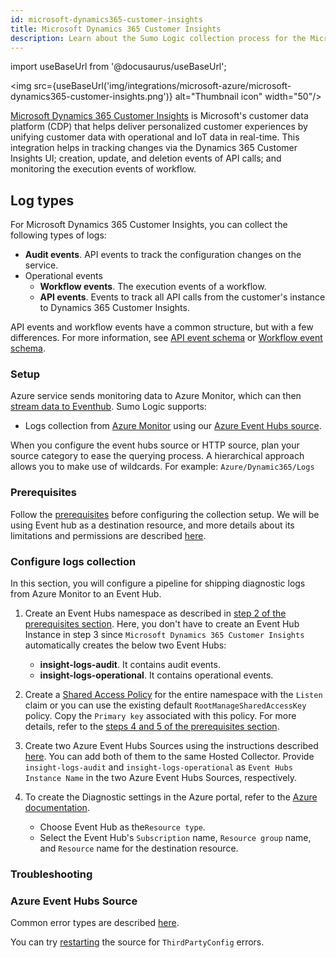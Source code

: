 ```yaml
---
id: microsoft-dynamics365-customer-insights
title: Microsoft Dynamics 365 Customer Insights
description: Learn about the Sumo Logic collection process for the Microsoft Dynamics 365 Customer Insights service.
---
```


import useBaseUrl from '@docusaurus/useBaseUrl';

<img src={useBaseUrl('img/integrations/microsoft-azure/microsoft-dynamics365-customer-insights.png')} alt="Thumbnail icon" width="50"/>

[Microsoft Dynamics 365 Customer Insights](https://learn.microsoft.com/en-us/dynamics365/customer-insights/overview) is Microsoft's customer data platform (CDP) that helps deliver personalized customer experiences by unifying customer data with operational and IoT data in real-time. This integration helps in tracking changes via the Dynamics 365 Customer Insights UI; creation, update, and deletion events of API calls; and monitoring the execution events of workflow.

## Log types

For Microsoft Dynamics 365 Customer Insights, you can collect the following types of logs:

* **Audit events**. API events to track the configuration changes on the service.
* Operational events
  * **Workflow events**. The execution events of a workflow.
  * **API events**. Events to track all API calls from the customer's instance to Dynamics 365 Customer Insights.

API events and workflow events have a common structure, but with a few differences. For more information, see [API event schema](https://learn.microsoft.com/en-us/dynamics365/customer-insights/diagnostics#api-event-schema) or [Workflow event schema](https://learn.microsoft.com/en-us/dynamics365/customer-insights/diagnostics#workflow-event-schema).

### Setup

Azure service sends monitoring data to Azure Monitor, which can then [stream data to Eventhub](https://learn.microsoft.com/en-us/azure/azure-monitor/essentials/stream-monitoring-data-event-hubs). Sumo Logic supports:

* Logs collection from [Azure Monitor](https://docs.microsoft.com/en-us/azure/monitoring-and-diagnostics/monitoring-get-started) using our [Azure Event Hubs source](/docs/send-data/hosted-collectors/cloud-to-cloud-integration-framework/azure-event-hubs-source/).

When you configure the event hubs source or HTTP source, plan your source category to ease the querying process. A hierarchical approach allows you to make use of wildcards. For example: `Azure/Dynamic365/Logs`

### Prerequisites

Follow the [prerequisites](https://learn.microsoft.com/en-us/dynamics365/customer-insights/diagnostics#prerequisites) before configuring the collection setup. We will be using Event hub as a destination resource, and more details about its limitations and permissions are described [here](https://learn.microsoft.com/en-us/azure/azure-monitor/essentials/diagnostic-settings?tabs=portal#destination-limitations).

### Configure logs collection

In this section, you will configure a pipeline for shipping diagnostic logs from Azure Monitor to an Event Hub.

1. Create an Event Hubs namespace as described in [step 2 of the prerequisites section](/docs/send-data/hosted-collectors/cloud-to-cloud-integration-framework/azure-event-hubs-source/#prerequisites). Here, you don't have to create an Event Hub Instance in step 3 since `Microsoft Dynamics 365 Customer Insights` automatically creates the below two Event Hubs:

    * **insight-logs-audit**. It contains audit events.
    * **insight-logs-operational**. It contains operational events.

2. Create a [Shared Access Policy](https://docs.microsoft.com/en-us/azure/governance/policy/overview) for the entire namespace with the `Listen` claim or you can use the existing default `RootManageSharedAccessKey` policy. Copy the `Primary key` associated with this policy. For more details, refer to the [steps 4 and 5 of the prerequisites section](/docs/send-data/hosted-collectors/cloud-to-cloud-integration-framework/azure-event-hubs-source/#prerequisites).

3. Create two Azure Event Hubs Sources using the instructions described [here](/docs/send-data/hosted-collectors/cloud-to-cloud-integration-framework/azure-event-hubs-source/#create-an-azure-event-hubssource). You can add both of them to the same Hosted Collector. Provide `insight-logs-audit` and `insight-logs-operational` as `Event Hubs Instance Name` in the two Azure Event Hubs Sources, respectively.

4. To create the Diagnostic settings in the Azure portal, refer to the [Azure documentation](https://learn.microsoft.com/en-us/dynamics365/customer-insights/diagnostics#set-up-diagnostics-with-azure-monitor).
   * Choose Event Hub as the`Resource type`.
   * Select the Event Hub's `Subscription` name, `Resource group` name, and `Resource` name for the destination resource.

### Troubleshooting

### Azure Event Hubs Source

Common error types are described [here](/docs/send-data/hosted-collectors/cloud-to-cloud-integration-framework/azure-event-hubs-source/#error-types).

You can try [restarting](/docs/send-data/hosted-collectors/cloud-to-cloud-integration-framework/azure-event-hubs-source/#restarting-your-source) the source for `ThirdPartyConfig` errors.
